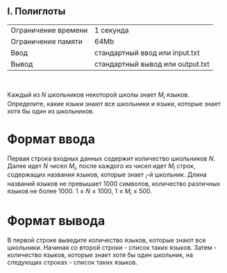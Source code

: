 ## I. Полиглоты

|                     |           |
|---------------------|-----------|
| Ограничение времени | 1 секунда |
| Ограничение памяти  | 64Mb      |
| Ввод                | стандартный ввод или input.txt  |
| Вывод               | стандартный вывод или output.txt |

<br>

Каждый из *N* школьников некоторой школы знает *M<sub>i</sub>* языков. Определите, какие языки знают все школьники и языки, которые знает хотя бы один из школьников.

# Формат ввода

Первая строка входных данных содержит количество школьников *N*. Далее идет *N* чисел *M<sub>i</sub>*, после каждого из чисел идет *M<sub>i</sub>* строк, содержащих названия языков, которые знает *<sub>i</sub>*-й школьник. 
Длина названий языков не превышает 1000 символов, количество различных языков не более 1000. 1 ≤ *N* ≤ 1000, 1 ≤ *M<sub>i</sub>* ≤ 500.

# Формат вывода

В первой строке выведите количество языков, которые знают все школьники. Начиная со второй строки - список таких языков. Затем - количество языков, которые знает хотя бы один школьник, на следующих строках - список таких языков.
